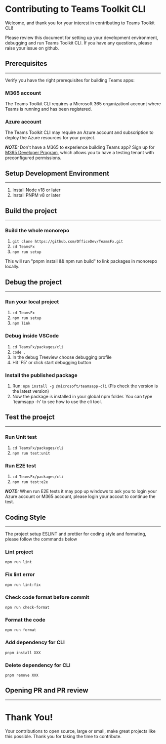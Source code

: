 # Contributing to Teams Toolkit CLI 

Welcome, and thank you for your interest in contributing to Teams Toolkit CLI!

Please review this document for setting up your development environment, debugging and run Teams Toolkit CLI. If you have any questions, please raise your issue on github.

## Prerequisites
---

Verify you have the right prerequisites for building Teams apps:

### M365 account

The Teams Toolkit CLI requires a Microsoft 365 organizationl account where Teams is running and has been registered.

### Azure account
The Teams Toolkit CLI may require an Azure account and subscription to deploy the Azure resources for your project.

**_NOTE:_** Don't have a M365 to experience building Teams app? Sign up for [M365 Developer Program](https://docs.microsoft.com/en-us/microsoftteams/platform/concepts/build-and-test/prepare-your-o365-tenant), which allows you to have a testing tenant with preconfigured permissions.

## Setup Development Environment
---

1. Install Node v18 or later
2. Install PNPM v8 or later

## Build the project
---

### Build the whole monorepo
1. `git clone https://github.com/OfficeDev/TeamsFx.git`
2. `cd TeamsFx`
3. `npm run setup`

This will run "pnpm install && npm run build" to link packages in monorepo locally. 


## Debug the project
---

### Run your local project
1. `cd TeamsFx`
2. `npm run setup`
3. `npm link`

### Debug inside VSCode
1. `cd TeamsFx/packages/cli`
2. `code .`
3. In the debug Treeview choose debugging profile
4. Hit 'F5' or click start debugging button

### Install the published package
1. Run: `npm install -g @microsoft/teamsapp-cli` (Pls check the version is the latest version)
2. Now the package is installed in your global npm folder. You can type 'teamsapp -h' to see how to use the cli tool.

## Test the proejct
---

### Run Unit test

1. `cd TeamsFx/packages/cli`
2. `npm run test:unit`

### Run E2E test

1. `cd TeamsFx/packages/cli`
2. `npm run test:e2e`

**_NOTE:_** When run E2E tests it may pop up windows to ask you to login your Azure account or M365 account, please login your accout to continue the test.

## Coding Style
---

The project setup ESLINT and prettier for coding style and formating, please follow the commands below

### Lint project
`npm run lint`

### Fix lint error
`npm run lint:fix`

### Check code format before commit
`npm run check-format`

### Format the code
`npm run format`

### Add dependency for CLI
`pnpm install XXX`

### Delete dependency for CLI
`pnpm remove XXX`

## Opening PR and PR review
---


# Thank You!

Your contributions to open source, large or small, make great projects like this possible. Thank you for taking the time to contribute.
